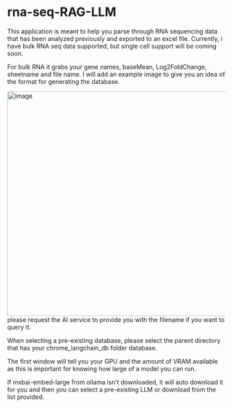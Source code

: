 # rna-seq-RAG-LLM
This application is meant to help you parse through RNA sequencing data that has been analyzed previously and exported to an excel file. Currently, i have bulk RNA seq data supported, but single cell support will be coming soon.

For bulk RNA it grabs your gene names, baseMean, Log2FoldChange, sheetname and file name. I will add an example image to give you an idea of the format for generating the database. 

<img width="518" alt="image" src="https://github.com/user-attachments/assets/ced2efa5-a585-45c3-830b-d44c447760bb" />
please request the AI service to provide you with the filename if you want to query it. 

When selecting a pre-existing database, please select the parent directory that has your chrome_langchain_db folder database.

The first window will tell you your GPU and the amount of VRAM available as this is important for knowing how large of a model you can run. 

If mxbai-embed-large from ollama isn't downloaded, it will auto download it for you and then you can select a pre-existing LLM or download from the list provided. 


